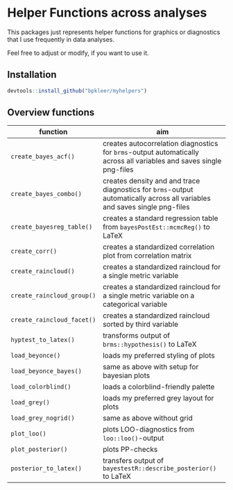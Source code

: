 # Helper Functions across analyses

This packages just represents helper functions for graphics or diagnostics that I use frequently in data analyses. 

Feel free to adjust or modify, if you want to use it. 

## Installation

```r
devtools::install_github("bpkleer/myhelpers")
```

## Overview functions

| function | aim |
|-----------|---------------------------------|
|`create_bayes_acf()` | creates autocorrelation diagnostics for `brms`-output automatically across all variables and saves single png-files |
| `create_bayes_combo()` | creates density and and trace diagnostics for `brms`-output automatically across all variables and saves single png-files |
| `create_bayesreg_table()` | creates a standard regression table from `bayesPostEst::mcmcReg()` to LaTeX | 
| `create_corr()` | creates a standardized correlation plot from correlation matrix |
| `create_raincloud()` | creates a standardized raincloud for a single metric variable|
| `create_raincloud_group()` | creates a standardized raincloud for a single metric variable on a categorical variable|
| `create_raincloud_facet()` | creates a standardized raincloud sorted by third variable |
| `hyptest_to_latex()` | transforms output of `brms::hypothesis()` to LaTeX | 
| `load_beyonce()` | loads my preferred styling of plots | 
| `load_beyonce_bayes()` | same as above with setup for bayesian plots | 
| `load_colorblind()` | loads a colorblind-friendly palette | 
| `load_grey()` | loads my preferred grey layout for plots | 
| `load_grey_nogrid()`| same as above without grid |
| `plot_loo()` | plots LOO-diagnostics from `loo::loo()`-output | 
| `plot_posterior()` | plots PP-checks | 
| `posterior_to_latex()` | transfers output of `bayestestR::describe_posterior()` to LaTeX | 
